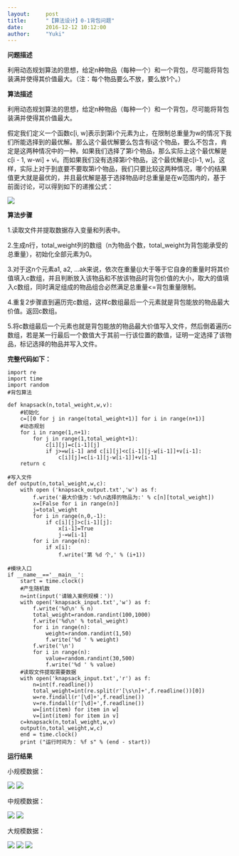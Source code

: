 ```yaml
---
layout:     post
title:      "【算法设计】0-1背包问题"
date:       2016-12-12 10:12:00
author:     "Yuki"
---
```


**问题描述**

利用动态规划算法的思想，给定n种物品（每种一个）和一个背包，尽可能将背包装满并使得其价值最大。（注：每个物品要么不放，要么放1个。）

**算法描述**

利用动态规划算法的思想，给定n种物品（每种一个）和一个背包，尽可能将背包装满并使得其价值最大。

假定我们定义一个函数c[i, w]表示到第i个元素为止，在限制总重量为w的情况下我们所能选择到的最优解。那么这个最优解要么包含有i这个物品，要么不包含，肯定是这两种情况中的一种。如果我们选择了第i个物品，那么实际上这个最优解是c[i - 1, w-wi] + vi。而如果我们没有选择第i个物品，这个最优解是c[i-1, w]。这样，实际上对于到底要不要取第i个物品，我们只要比较这两种情况，哪个的结果值更大就是最优的，并且最优解是基于选择物品i时总重量是在w范围内的，基于前面讨论，可以得到如下的递推公式：

<img src="../../../../../img/blogs/knapsack/01.png">

**算法步骤**

1.读取文件并提取数据存入变量和列表中。

2.生成n行，total_weight列的数组（n为物品个数，total_weight为背包能承受的总重量），初始化全部元素为0。

3.对于这n个元素a1, a2, ...ak来说，依次在重量(j)大于等于它自身的重量时将其价值填入c数组，并且判断放入该物品和不放该物品时背包价值的大小，取大的值填入c数组，同时满足组成的物品组合必然满足总重量<=背包重量限制。

4.重复2步骤直到遍历完c数组，这样c数组最后一个元素就是背包能放的物品最大价值。返回c数组。

5.将c数组最后一个元素也就是背包能放的物品最大价值写入文件，然后倒着遍历c数组，若是某一行最后一个数值大于其前一行该位置的数值，证明一定选择了该物品，标记选择的物品并写入文件。

**完整代码如下：**

    import re
    import time
    import random
    #背包算法

    def knapsack(n,total_weight,w,v):
	    #初始化
	    c=[[0 for j in range(total_weight+1)] for i in range(n+1)]
	    #动态规划
	    for i in range(1,n+1):
	        for j in range(1,total_weight+1):
	            c[i][j]=c[i-1][j]
	            if j>=w[i-1] and c[i][j]<c[i-1][j-w[i-1]]+v[i-1]:
	                c[i][j]=c[i-1][j-w[i-1]]+v[i-1]
	    return c

    #写入文件
    def output(n,total_weight,w,c):
	    with open ('knapsack_output.txt','w') as f:
	        f.write('最大价值为：%d\n选择的物品为:' % c[n][total_weight])
	        x=[False for i in range(n)]  
	        j=total_weight  
	        for i in range(n,0,-1):  
	            if c[i][j]>c[i-1][j]:  
	                x[i-1]=True  
	                j-=w[i-1]    
	        for i in range(n):  
	            if x[i]:  
	                f.write('第 %d 个,' % (i+1))  
      
    #模块入口
    if __name__=='__main__':
	    start = time.clock()
	    #产生随机数
	    n=int(input('请输入案例规模：'))
	    with open('knapsack_input.txt','w') as f:
	        f.write('%d\n' % n)
	        total_weight=random.randint(100,1000)
	        f.write('%d\n' % total_weight)
	        for i in range(n):
	            weight=random.randint(1,50)
	            f.write('%d ' % weight)
	        f.write('\n')
	        for i in range(n):
	            value=random.randint(30,500)
	            f.write('%d ' % value)
	    #读取文件提取需要数据
	    with open('knapsack_input.txt','r') as f:
	        n=int(f.readline())
	        total_weight=int(re.split(r'[\s\n]+',f.readline())[0])
	        w=re.findall(r'[\d]+',f.readline())
	        v=re.findall(r'[\d]+',f.readline())
	        w=[int(item) for item in w]
	        v=[int(item) for item in v]
	    c=knapsack(n,total_weight,w,v)
	    output(n,total_weight,w,c)
	    end = time.clock()
	    print ("运行时间为： %f s" % (end - start))

**运行结果**

小规模数据：

<img src="../../../../../img/blogs/knapsack/02.png">

<img src="../../../../../img/blogs/knapsack/03.png">

中规模数据：

<img src="../../../../../img/blogs/knapsack/04.png">

<img src="../../../../../img/blogs/knapsack/05.png">

大规模数据：

<img src="../../../../../img/blogs/knapsack/06.png">

<img src="../../../../../img/blogs/knapsack/07.png">

<img src="../../../../../img/blogs/knapsack/08.png">